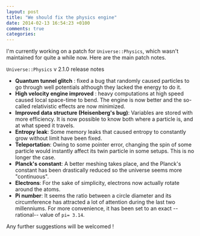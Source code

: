 ```yaml
---
layout: post
title: "We should fix the physics engine"
date: 2014-02-13 16:54:23 +0100
comments: true
categories: 
---
```


I'm currently working on a patch for `Universe::Physics`, which wasn't maintained for quite a while now.  Here are the main patch notes. 

`Universe::Physics` v 2.1.0 release notes

- **Quantum tunnel glitch** : fixed a bug that randomly caused particles to go through well potentials although they lacked the energy to do it.
- **High velocity engine improved** : heavy computations at high speed caused local space-time to bend. The engine is now better and the so-called relativistic effects are now minimized.
- **Improved data structure (Heisenberg's bug)**: Variables are stored with more efficiency. It is now possible to know both where a particle is, and at what speed it travels.
- **Entropy leak**: Some memory leaks that caused entropy to constantly grow without limit have been fixed.
- **Teleportation**: Owing to some pointer error, changing the spin of some particle would instantly affect its twin particle in some setups. This is no longer the case.
- **Planck's constant**: A better meshing takes place, and the Planck's constant has been drastically reduced so the universe seems more "continuous".
- **Electrons**: For the sake of simplicity, electrons now actually rotate around the atoms.
- **Pi number**: It seems the ratio between a circle diameter and its circumference has attracted a lot of attention during the last two millenniums. For more convenience, it has been set to an exact --rational-- value of `pi= 3.14`.

Any further suggestions will be welcomed !
